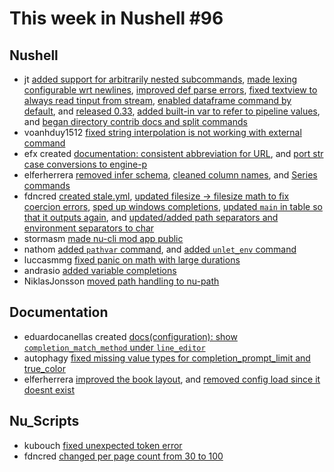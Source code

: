 # This week in Nushell #96

## Nushell

- jt [added support for arbitrarily nested subcommands](https://github.com/nushell/nushell/pull/3688), [made lexing configurable wrt newlines](https://github.com/nushell/nushell/pull/3682), [improved def parse errors](https://github.com/nushell/nushell/pull/3681), [fixed textview to always read tinput from stream](https://github.com/nushell/nushell/pull/3680), [enabled dataframe command by default](https://github.com/nushell/nushell/pull/3672), and [released 0.33](https://github.com/nushell/nushell/pull/3667), [added built-in var to refer to pipeline values](https://github.com/nushell/nushell/pull/3661), and [began directory contrib docs and split commands](https://github.com/nushell/nushell/pull/3650) 
- voanhduy1512 [fixed string interpolation is not working with external command](https://github.com/nushell/nushell/pull/3686) 
- efx created [documentation: consistent abbreviation for URL](https://github.com/nushell/nushell/pull/3684), and [port str case conversions to engine-p](https://github.com/nushell/nushell/pull/3649) 
- elferherrera [removed infer schema](https://github.com/nushell/nushell/pull/3683), [cleaned column names](https://github.com/nushell/nushell/pull/3678), and [Series commands](https://github.com/nushell/nushell/pull/3652) 
- fdncred [created stale.yml](https://github.com/nushell/nushell/pull/3677), [updated filesize -> filesize math to fix coercion errors](https://github.com/nushell/nushell/pull/3675), [sped up windows completions](https://github.com/nushell/nushell/pull/3665), [updated `main` in table so that it outputs again](https://github.com/nushell/nushell/pull/3662), and [updated/added path separators and environment separators to char](https://github.com/nushell/nushell/pull/3660) 
- stormasm [made nu-cli mod app public](https://github.com/nushell/nushell/pull/3673) 
- nathom [added `pathvar` command](https://github.com/nushell/nushell/pull/3670), and [added `unlet_env` command](https://github.com/nushell/nushell/pull/3629) 
- luccasmmg [fixed panic on math with large durations](https://github.com/nushell/nushell/pull/3669) 
- andrasio [added variable completions](https://github.com/nushell/nushell/pull/3666) 
- NiklasJonsson [moved path handling to nu-path](https://github.com/nushell/nushell/pull/3653) 

## Documentation

- eduardocanellas created [docs(configuration): show `completion_match_method` under `line_editor`](https://github.com/nushell/nushell.github.io/pull/152) 
- autophagy [fixed missing value types for completion_prompt_limit and true_color](https://github.com/nushell/nushell.github.io/pull/151) 
- elferherrera [improved the book layout](https://github.com/nushell/nushell.github.io/pull/150), and [removed config load since it doesnt exist](https://github.com/nushell/nushell.github.io/pull/148) 

## Nu_Scripts

- kubouch [fixed unexpected token error](https://github.com/nushell/nu_scripts/pull/67) 
- fdncred [changed per page count from 30 to 100](https://github.com/nushell/nu_scripts/pull/66) 

